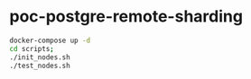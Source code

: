 # poc-postgre-remote-sharding

```sh
docker-compose up -d
cd scripts;
./init_nodes.sh
./test_nodes.sh
```
